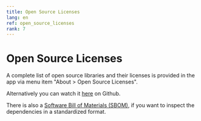 ```yaml
---
title: Open Source Licenses
lang: en
ref: open_source_licenses
rank: 7
---
```


# Open Source Licenses

A complete list of open source libraries and their licenses is provided in the app via menu item "About > Open Source Licenses".

Alternatively you can watch it [here](https://github.com/siggel/coordinatejoker/network/dependencies) on Github.

There is also a [Software Bill of Materials (SBOM)](sbom.json), if you want to inspect the dependencies in a standardized format.